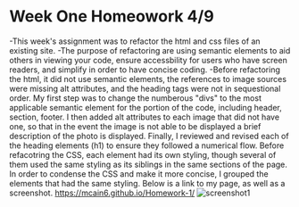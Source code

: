 # Week One Homeowork 4/9
-This week's assignment was to refactor the html and css files of an existing site. 
-The purpose of refactoring are using semantic elements to aid others in viewing your code, ensure accessbility for users who have screen readers, and simplify in order to have concise coding.
-Before refactoring the html, it did not use semantic elements,  the references to image sources were missing alt attributes, and the heading tags were not in sequestional order. My first step was to change the numberous "divs" to the most applicable semantic element for the portion of the code, including header, section, footer. I then added alt attributes to each image that did not have one, so that in the event the image is not able to be displayed a brief description of the photo is displayed. Finally, I reviewed and revised each of the heading elements (h1) to ensure they followed a numerical flow.
Before refacotring the CSS, each element had its own styling, though several of them used the same styling as its siblings in the same sections of the page. In order to condense the CSS and make it more concise, I grouped the elements that had the same styling.
Below is a link to my page, as well as a screenshot.
https://mcain6.github.io/Homework-1/
![screenshot1](https://user-images.githubusercontent.com/102275129/162604673-bcd47187-c3b4-4e5a-a015-86a76b437eed.png)
